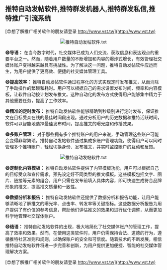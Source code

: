 ## **推特自动发帖软件,推特群发机器人,推特群发私信,推特推广引流系统**

[😍想了解推广相关软件的朋友请登录 http://www.vst.tw](http://www.vst.tw)

 <center><img src="https://vst.tw/MP4/tuiguang/png/2.png" alt="推特自动发帖软件.txt"></center>

**😄导语：**
在当今数字时代，社交媒体已成为人们交流、获取信息和表达观点的重要平台之一。然而，随着用户数量的不断增加和内容的爆炸式增长，有效管理社交媒体账户变得越来越具有挑战性。为了解决这一问题，推特自动发帖软件应运而生，为用户提供了更高效、便捷的社交媒体管理工具。

**😄提高效率：**
推特自动发帖软件通过程序化的方式实现定时发布推文，从而消除了手动操作的繁琐和耗时。用户可以根据自己的需求设置发布时间、频率和内容模板，让软件自动按计划发布推文。这种自动化的发布方式使得用户能够集中精力于其他重要任务，提高了工作效率。

**😄精准的定时发布：**
推特自动发帖软件能够精确到秒级别进行定时发布，保证推文在目标受众在线的最佳时间段出现。通过分析用户的历史数据和推特活跃时间，软件可以智能地选择最佳发布时间，提高推文的曝光度和传播效果。

**😄多账户管理：**
对于那些拥有多个推特账户的用户来说，手动管理这些账户可能会变得非常繁琐。推特自动发帖软件通过集成多账户管理功能，使得用户可以同时管理多个推特账户，轻松切换身份、发布推文，并实时监控账户的互动和反馈。

 <center><img src="https://vst.tw/MP4/tuiguang/png/0.png" alt="推特自动发帖软件.txt"></center>

**😄定制化内容模板：**
推特自动发帖软件提供了内容模板功能，用户可以根据自己的目标受众和宣传需求，预先设定好不同类型的推文模板。这些模板包括文字、图片、链接等元素的组合，用户只需在发布前填入具体内容，即可快速生成符合品牌形象的推文，提高推文质量和一致性。

**😄数据分析和报告：**
推特自动发帖软件还提供了数据分析和报告功能，让用户能够清晰地了解推文的曝光率、点击率、转发率等关键指标。这些数据分析报告为用户提供了有价值的参考信息，帮助他们评估推文的效果和进行优化调整，从而更加科学地管理社交媒体账户。

**😄结语：**
推特自动发帖软件的出现，极大地简化了社交媒体账户的管理工作，提高了效率和效果。然而，在使用这类软件时，用户仍需保持合法、道德的行为，遵循推特社区准则和规则，以确保账户的安全和可信度。随着技术的不断发展，相信推特自动发帖软件将进一步完善和创新，为用户提供更加便捷、智能的社交媒体管理解决方案。

[😍想了解推广相关软件的朋友请登录 http://www.vst.tw](http://www.vst.tw)



